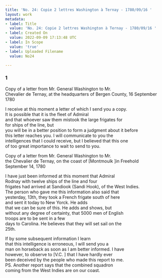 ```yaml
---
title: 'No. 24: Copie 2 lettres Washington à Ternay - 1780/09/16 '
layout: work
metadata:
- label: Title
  value: 'No. 24: Copie 2 lettres Washington à Ternay - 1780/09/16 '
- label: Created On
  value: 2022-09-09 17:13:48 UTC
- label: In Scope
  value: 'true'
- label: Uploaded Filename
  value: No24

---
```


<div class="pages">
<div id="translation-32541308">
<h3>1</h3>
<div class="page-content">
<p>Copy of a letter from Mr. General Washington to Mr.<br/>
Chevalier de Ternay, at the headquarters of Bergen County, 16 September 1780</p>
<p>I receive at this moment a letter of which I send you a copy. <br/>
It is possible that it is the fleet of Admiral <br/>
and that whoever saw them mistook the large frigates for <br/>
for ships of the line, but <br/>
you will be in a better position to form a judgment about it before <br/>
this letter reaches you. I will communicate to you the <br/>
intelligences that I could receive, but I believed that this one <br/>
of too great importance to wait to send to you.</p>
<p>Copy of a letter from Mr. General Washington to Mr. <br/>
the Chevalier de Ternay, on the coast of <span class="unclear">[Montmoulk ]</span>in Freehold <br/>
September 14, 1780</p>
<p>I have just been informed at this moment that Admiral <br/>
Rodnay with twelve ships of the line and four<br/>
frigates had arrived at Sandiook (Sandi Hook), of the West Indies. <br/>
The person who gave me this information also said that <br/>
yesterday, 13th, they took a French frigate south of here<br/>
and sent it today to New Yorck. He adds<br/>
that we can be sure of this. He adds and shows, but <br/>
without any degree of certainty, that 5000 men of English <br/>
troops are to be sent in a few <br/>
days to Carolina. He believes that they will set sail on the <br/>
25th.</p>
<p>If by some subsequent information I learn <br/>
that this intelligence is erroneous, I will send you a  <br/>
man on horseback as soon as I am better informed. I have <br/>
however, to observe to <span class="unclear">[V.C. ]</span> that I have hardly ever <br/>
been deceived by the people who made this report to me. <br/>
PS. Another report says that the combined squadron <br/>
coming from the West Indies are on our coast. </p>
</div>
</div>
<br />

</div>
